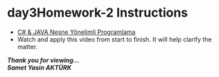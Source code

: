 # day3Homework-2 Instructions

* <a href="https://www.youtube.com/watch?v=H3QOQRh8cgk&list=PLqG356ExoxZWfcrBP53Njxir4a-OgqRki&index=2" src="link">C# & JAVA Nesne Yönelimli Programlama</a> 
* Watch and apply this video from start to finish. It will help clarify the matter.


<b><em>Thank you for viewing... <br>
Samet Yasin AKTÜRK </em></b>